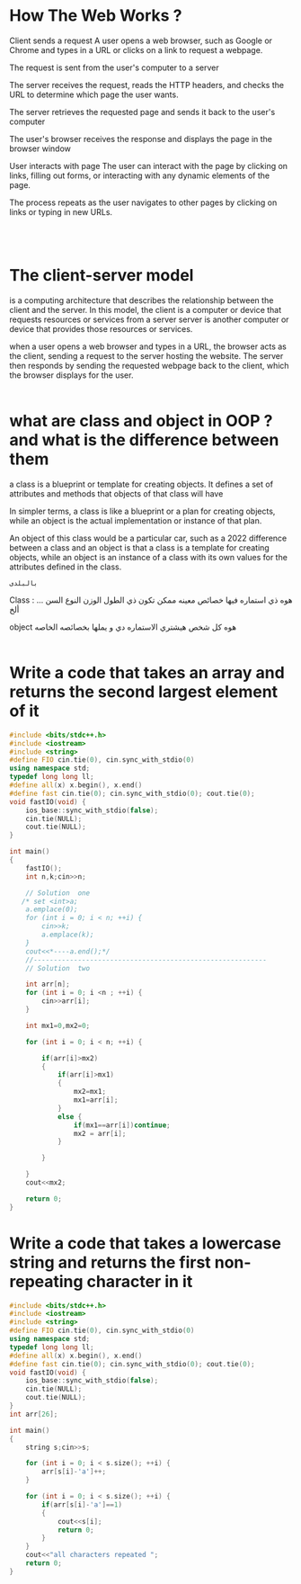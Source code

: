 # How The Web Works ? 

Client sends a request A user opens a web browser, such as Google or Chrome  and types in a URL or clicks on a link to request a webpage.

The request is sent from the user's computer to a server

The server receives the request, reads the HTTP headers, and checks the URL to determine which page the user wants.

The server retrieves the requested page and sends it back to the user's computer 

The user's browser receives the response and displays the page in the browser window

User interacts with page The user can interact with the page by clicking on links, filling out forms, or interacting with any dynamic elements of the page.

The process repeats as the user navigates to other pages by clicking on links or typing in new URLs.

<br><br>

# The client-server model

is a computing architecture that describes the relationship between  the client and the server. In this model, the client is a computer or device that requests resources or services from a server
server is another computer or device that provides those resources or services.

 when a user opens a web browser and types in a URL, the browser acts as the client, sending a request to the server hosting the website. The server then responds by sending the requested webpage back to the client, which the browser displays for the user.
<br><br>

# what are class and object in OOP ? and what is the difference between them
a class is a blueprint or template for creating objects. It defines a set of attributes and methods that objects of that class will have

In simpler terms, a class is like a blueprint or a plan for creating objects, while an object is the actual implementation or instance of that plan.

An object of this class would be a particular car, such as a 2022 difference between a class and an object is that a class is a template for creating objects, while an object is an instance of a class with its own values for the attributes defined in the class.

`بالبلدى`

Class :
هوه ذي استماره فيها خصائص معينه ممكن تكون ذي الطول الوزن النوع السن ... ألخ

object
هوه كل شخص هيشتري الاستماره دي و يملها بخصائصه الخاصه
<br><br>

#  Write a code that takes an array and returns the second largest element of it

```cpp
#include <bits/stdc++.h>
#include <iostream>
#include <string>
#define FIO cin.tie(0), cin.sync_with_stdio(0)
using namespace std;
typedef long long ll;
#define all(x) x.begin(), x.end()
#define fast cin.tie(0); cin.sync_with_stdio(0); cout.tie(0);
void fastIO(void) {
    ios_base::sync_with_stdio(false);
    cin.tie(NULL);
    cout.tie(NULL);
}

int main()
{
    fastIO();
    int n,k;cin>>n;

    // Solution  one
   /* set <int>a;
    a.emplace(0);
    for (int i = 0; i < n; ++i) {
        cin>>k;
        a.emplace(k);
    }
    cout<<*----a.end();*/
    //----------------------------------------------------------
    // Solution  two

    int arr[n];
    for (int i = 0; i <n ; ++i) {
        cin>>arr[i];
    }

    int mx1=0,mx2=0;

    for (int i = 0; i < n; ++i) {

        if(arr[i]>mx2)
        {
            if(arr[i]>mx1)
            {
                mx2=mx1;
                mx1=arr[i];
            }
            else {
                if(mx1==arr[i])continue;
                mx2 = arr[i];
            }

        }

    }
    cout<<mx2;

    return 0;
}

```

# Write a code that takes a lowercase string and returns the first non-repeating character in it
```cpp
#include <bits/stdc++.h>
#include <iostream>
#include <string>
#define FIO cin.tie(0), cin.sync_with_stdio(0)
using namespace std;
typedef long long ll;
#define all(x) x.begin(), x.end()
#define fast cin.tie(0); cin.sync_with_stdio(0); cout.tie(0);
void fastIO(void) {
    ios_base::sync_with_stdio(false);
    cin.tie(NULL);
    cout.tie(NULL);
}
int arr[26];

int main()
{
    string s;cin>>s;

    for (int i = 0; i < s.size(); ++i) {
        arr[s[i]-'a']++;
    }

    for (int i = 0; i < s.size(); ++i) {
        if(arr[s[i]-'a']==1)
        {
            cout<<s[i];
            return 0;
        }
    }
    cout<<"all characters repeated ";
    return 0;
}
```